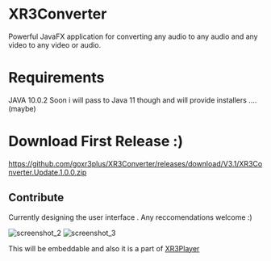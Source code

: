 # XR3Converter
Powerful JavaFX application for converting any audio to any audio and any video to any video or audio.

# Requirements 

JAVA 10.0.2 
Soon i will pass to Java 11 though and will provide installers .... (maybe)

# Download First Release :)

https://github.com/goxr3plus/XR3Converter/releases/download/V3.1/XR3Converter.Update.1.0.0.zip


## Contribute
Currently designing the user interface . Any reccomendations welcome :)

![screenshot_2](https://user-images.githubusercontent.com/20374208/46262781-9f710b80-c50e-11e8-8d85-dbb2ac68634e.jpg)
![screenshot_3](https://user-images.githubusercontent.com/20374208/46262782-a009a200-c50e-11e8-9e96-4b6681b2a14e.jpg)



This will be embeddable and also it is a part of [XR3Player](https://github.com/goxr3plus/XR3Player)
